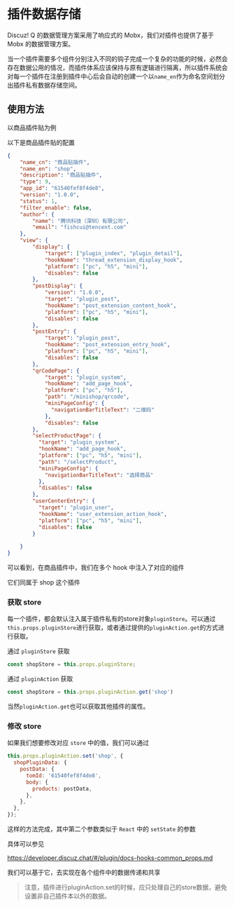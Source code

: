 # 插件数据存储

Discuz! Q 的数据管理方案采用了响应式的 Mobx，我们对插件也提供了基于 Mobx 的数据管理方案。

当一个插件需要多个组件分别注入不同的钩子完成一个复杂的功能的时候，必然会存在数据公用的情况，而插件体系应该保持与原有逻辑进行隔离，所以插件系统会对每一个插件在注册到插件中心后会自动的创建一个以`name_en`作为命名空间划分出插件私有数据存储空间。

## 使用方法

以商品插件贴为例

以下是商品插件贴的配置

```json
{
    "name_cn": "商品贴插件",
    "name_en": "shop",
    "description": "商品贴插件",
    "type": 9,
    "app_id": "61540fef8f4de8",
    "version": "1.0.0",
    "status": 1,
    "filter_enable": false,
    "author": {
        "name": "腾讯科技（深圳）有限公司",
        "email": "fishcui@tencent.com"
    },
    "view": {
        "display": {
            "target": ["plugin_index", "plugin_detail"],
            "hookName": "thread_extension_display_hook",
            "platform": ["pc", "h5", "mini"],
            "disables": false
        },
        "postDisplay": {
            "version": "1.0.0",
            "target": "plugin_post",
            "hookName": "post_extension_content_hook",
            "platform": ["pc", "h5", "mini"],
            "disables": false
        },
        "postEntry": {
            "target": "plugin_post",
            "hookName": "post_extension_entry_hook",
            "platform": ["pc", "h5", "mini"],
            "disables": false
        },
        "qrCodePage": {
            "target": "plugin_system",
            "hookName": "add_page_hook",
            "platform": ["pc", "h5"],
            "path": "/minishop/qrcode",
            "miniPageConfig": {
              "navigationBarTitleText": "二维码"
            },
            "disables": false
        },
        "selectProductPage": {
          "target": "plugin_system",
          "hookName": "add_page_hook",
          "platform": ["pc", "h5", "mini"],
          "path": "/selectProduct",
          "miniPageConfig": {
            "navigationBarTitleText": "选择商品"
          },
          "disables": false
        },
        "userCenterEntry": {
          "target": "plugin_user",
          "hookName": "user_extension_action_hook",
          "platform": ["pc", "h5", "mini"],
          "disables": false
        }
          
    }
}
```

可以看到，在商品插件中，我们在多个 hook 中注入了对应的组件

它们同属于 shop 这个插件

### 获取 store

每一个插件，都会默认注入属于插件私有的store对象`pluginStore`。可以通过`this.props.pluginStore`进行获取，或者通过提供的`pluginAction.get`的方式进行获取。

通过 `pluginStore` 获取
```js
const shopStore = this.props.pluginStore;
```

通过 `pluginAction` 获取
```js
const shopStore = this.props.pluginAction.get('shop')
```

当然`pluginAction.get`也可以获取其他插件的属性。

### 修改 store

如果我们想要修改对应 `store` 中的值，我们可以通过
```js
this.props.pluginAction.set('shop', {
  shopPluginData: {
    postData: {
      tomId: '61540fef8f4de8',
      body: {
        products: postData,
      },
    },
  },
});
```

这样的方法完成，其中第二个参数类似于 `React` 中的 `setState` 的参数

具体可以参见

https://developer.discuz.chat/#/plugin/docs-hooks-common_props.md

我们可以基于它，去实现在各个组件中的数据传递和共享

> 注意，插件进行pluginAction.set的时候，应只处理自己的store数据，避免设置非自己插件本以外的数据。